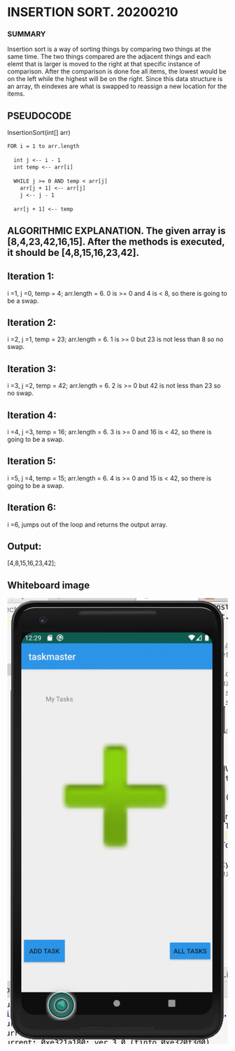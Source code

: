 
# INSERTION SORT. 20200210
### SUMMARY 
Insertion sort is a way of sorting things by comparing two things at the same time. The two things compared are the adjacent things and each elemt that is larger is moved to the right at that specific instance of comparison. After the comparison is done foe all items, the lowest would be on the left while the highest will be on the right. Since this data structure is an array, th eindexes are what is swapped to reassign a new location for the items. 

## PSEUDOCODE

InsertionSort(int[] arr)
  
    FOR i = 1 to arr.length
    
      int j <-- i - 1
      int temp <-- arr[i]
      
      WHILE j >= 0 AND temp < arr[j]
        arr[j + 1] <-- arr[j]
        j <-- j - 1
        
      arr[j + 1] <-- temp
      
      
 ## ALGORITHMIC EXPLANATION. The given array is [8,4,23,42,16,15]. After the methods is executed, it should be [4,8,15,16,23,42].
 
 ## Iteration 1:
 i =1, j =0, temp = 4; arr.length = 6. 0 is >= 0 and 4 is < 8, so there is going to be a swap. 
 
 ## Iteration 2:
 i =2, j =1, temp = 23; arr.length = 6. 1 is >= 0 but 23 is not less than 8 so no swap. 
 
 ## Iteration 3:
 i =3, j =2, temp = 42; arr.length = 6. 2 is >= 0 but 42 is not less than 23 so no swap.
 
 ## Iteration 4:
 i =4, j =3, temp = 16; arr.length = 6. 3 is >= 0 and 16 is < 42, so there is going to be a swap. 
 
 ## Iteration 5:
 i =5, j =4, temp = 15; arr.length = 6. 4 is >= 0 and 15 is < 42, so there is going to be a swap. 
 
 ## Iteration 6:
 i =6, jumps out of the loop and returns the output array. 
 
 ## Output:
 [4,8,15,16,23,42];
 
 ## Whiteboard image
 ![](https://github.com/silasoyewale10/taskmaster/blob/master/screenshots/homepage.png)

